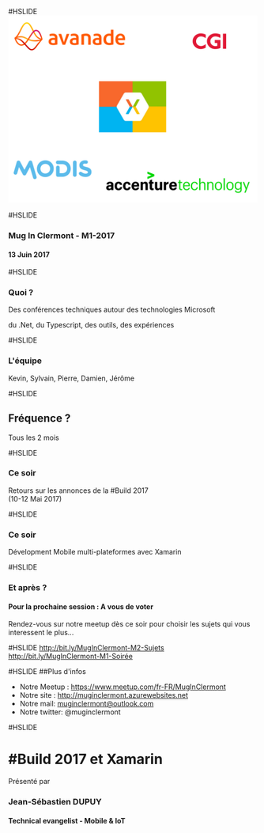 #HSLIDE
![Logo](assets/images/background.png)

#HSLIDE
### Mug In Clermont - M1-2017
#### 13 Juin 2017

#HSLIDE
### Quoi ?
Des conférences techniques autour des technologies Microsoft

du .Net, du Typescript, des outils, des expériences

#HSLIDE
### L'équipe
Kevin, Sylvain, Pierre, Damien, Jérôme

#HSLIDE
## Fréquence ?
Tous les 2 mois

#HSLIDE 
### Ce soir
Retours sur les annonces de la #Build 2017 <br />
(10-12 Mai 2017)

#HSLIDE 
### Ce soir
Dévelopment Mobile multi-plateformes avec Xamarin 

#HSLIDE 
### Et après ? 
#### Pour la prochaine session : A vous de voter 
Rendez-vous sur notre meetup dès ce soir pour choisir les sujets qui vous interessent le plus...

#HSLIDE
http://bit.ly/MugInClermont-M2-Sujets
http://bit.ly/MugInClermont-M1-Soirée

#HSLIDE
##Plus d'infos
* Notre Meetup : https://www.meetup.com/fr-FR/MugInClermont
* Notre site : http://muginclermont.azurewebsites.net
* Notre mail: muginclermont@outlook.com
* Notre twitter: @muginclermont

#HSLIDE
# #Build 2017 et Xamarin 
Présenté par 
### Jean-Sébastien DUPUY 
#### Technical evangelist - Mobile & IoT
